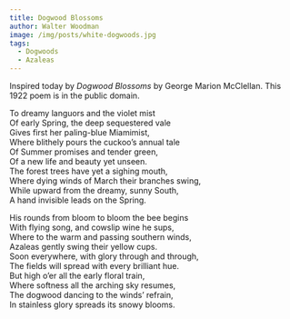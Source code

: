 ```yaml
---
title: Dogwood Blossoms
author: Walter Woodman
image: /img/posts/white-dogwoods.jpg
tags:
  - Dogwoods
  - Azaleas
---
```

Inspired today by *Dogwood Blossoms* by George Marion McClellan. This 1922 poem is in the public domain.

To dreamy languors and the violet mist<br/>
   Of early Spring, the deep sequestered vale<br/>
Gives first her paling-blue Miamimist,<br/>
    Where blithely pours the cuckoo’s annual tale<br/>
Of Summer promises and tender green,<br/>
    Of a new life and beauty yet unseen.<br/>
The forest trees have yet a sighing mouth,<br/>
    Where dying winds of March their branches swing,<br/>
While upward from the dreamy, sunny South,<br/>
    A hand invisible leads on the Spring.<br/>

His rounds from bloom to bloom the bee begins<br/>
    With flying song, and cowslip wine he sups,<br/>
Where to the warm and passing southern winds,<br/>
    Azaleas gently swing their yellow cups.<br/>
Soon everywhere, with glory through and through,<br/>
    The fields will spread with every brilliant hue.<br/>
But high o’er all the early floral train,<br/>
    Where softness all the arching sky resumes,<br/>
The dogwood dancing to the winds’ refrain,<br/>
    In stainless glory spreads its snowy blooms.
